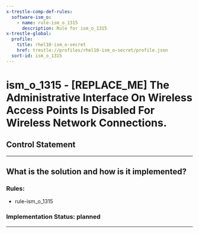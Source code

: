 ```yaml
---
x-trestle-comp-def-rules:
  software-ism_o:
    - name: rule-ism_o_1315
      description: Rule for ism_o_1315
x-trestle-global:
  profile:
    title: rhel10-ism_o-secret
    href: trestle://profiles/rhel10-ism_o-secret/profile.json
  sort-id: ism_o_1315
---
```


# ism_o_1315 - \[REPLACE_ME\] The Administrative Interface On Wireless Access Points Is Disabled For Wireless Network Connections.

## Control Statement

______________________________________________________________________

## What is the solution and how is it implemented?

<!-- For implementation status enter one of: implemented, partial, planned, alternative, not-applicable -->

<!-- Note that the list of rules under ### Rules: is read-only and changes will not be captured after assembly to JSON -->

<!-- Add control implementation description here for control: ism_o_1315 -->

### Rules:

  - rule-ism_o_1315

### Implementation Status: planned

______________________________________________________________________
